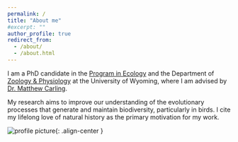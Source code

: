 ```yaml
---
permalink: /
title: "About me"
#excerpt: ""
author_profile: true
redirect_from: 
  - /about/
  - /about.html
---
```



I am a PhD candidate in the [Program in Ecology](http://www.uwyo.edu/pie/) and the Department of [Zoology & Physiology](http://www.uwyo.edu/zoology/) at the University of Wyoming, where I am advised by [Dr. Matthew Carling](https://carlinglab.com/).

My research aims to improve our understanding of the evolutionary processes that generate and maintain biodiversity, particularly in birds. I cite my lifelong love of natural history as the primary motivation for my work.

![profile picture](https://paul-dougherty.github.io/files/profile_pic2.jpeg){: .align-center }
